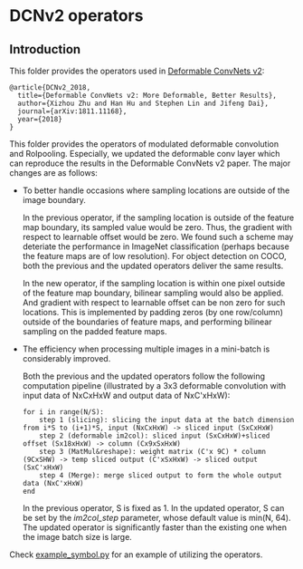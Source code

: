 # DCNv2 operators

## Introduction

This folder provides the operators used in [Deformable ConvNets v2](https://arxiv.org/abs/1811.11168):

```
@article{DCNv2_2018,
  title={Deformable ConvNets v2: More Deformable, Better Results},
  author={Xizhou Zhu and Han Hu and Stephen Lin and Jifeng Dai},
  journal={arXiv:1811.11168},
  year={2018}
}
```

This folder provides the operators of modulated deformable convolution and RoIpooling. Especially, we updated the deformable conv layer which can reproduce the results in the Deformable ConvNets v2 paper. The major changes are as follows:

* To better handle occasions where sampling locations are outside of the image boundary.

    In the previous operator, if the sampling location is outside of the feature map boundary, its sampled value would be zero. Thus, the gradient with respect to learnable offset would be zero. We found such a scheme may deteriate the performance in ImageNet classification (perhaps because the feature maps are of low resolution). For object detection on COCO, both the previous and the updated operators deliver the same results.

    In the new operator, if the sampling location is within one pixel outside of the feature map boundary, bilinear sampling would also be applied. And gradient with respect to learnable offset can be non zero for such locations. This is implemented by padding zeros (by one row/column) outside of the boundaries of feature maps, and performing bilinear sampling on the padded feature maps.


* The efficiency when processing multiple images in a mini-batch is considerably improved.

    Both the previous and the updated operators follow the following computation pipeline (illustrated by a 3x3 deformable convolution with input data of NxCxHxW and output data of NxC'xHxW):

      for i in range(N/S):
          step 1 (slicing): slicing the input data at the batch dimension from i*S to (i+1)*S, input (NxCxHxW) -> sliced input (SxCxHxW)
          step 2 (deformable im2col): sliced input (SxCxHxW)+sliced offset (Sx18xHxW) -> column (Cx9xSxHxW)
          step 3 (MatMul&reshape): weight matrix (C'x 9C) * column (9CxSHW) -> temp sliced output (C'xSxHxW) -> sliced output (SxC'xHxW)
          step 4 (Merge): merge sliced output to form the whole output data (NxC'xHxW) 
      end

    In the previous operator, S is fixed as 1. In the updated operator, S can be set by the *im2col_step* parameter, whose default value is min(N, 64). The updated operator is significantly faster than the existing one when the image batch size is large.


Check [example_symbol.py](https://github.com/msracver/Deformable-ConvNets/blob/master/DCNv2_op/example_symbol.py) for an example of utilizing the operators.
